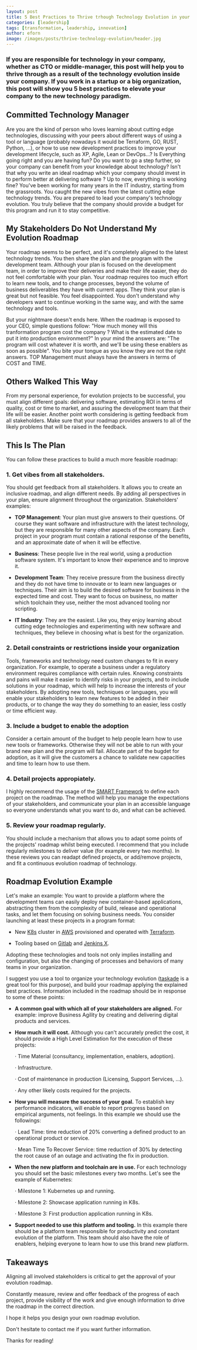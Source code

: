 ```yaml
---
layout: post
title: 5 Best Practices to Thrive trhough Technology Evolution in your Company
categories: [leadership]
tags: [transformation, leadership, innovation]
author: eforn
image: /images/posts/thrive-technology-evolution/header.jpg
---
```


### If you are responsible for technology in your company, whether as CTO or middle-manager, this post will help you to thrive through as a result of the technology evolution inside your company. If you work in a startup or a big organization, this post will show you 5 best practices to elevate your company to the new technology paradigm.

## **Committed Technology Manager**

Are you are the kind of person who loves learning about cutting edge technologies, discussing with your peers about different ways of using a tool or language (probably nowadays it would be Terraform, GO, RUST, Python, ...), or how to use new development practices to improve your development lifecycle, such as XP, Agile, Lean or DevOps...? Is Everything going right and you are having fun? Do you want to go a step further, so your company can benefit from your knowledge about technology? Isn't that why you write an ideal roadmap which your company should invest in to perform better at delivering software ? Up to now, everything is working fine? You've been working for many years in the IT industry, starting from the grassroots. You caught the new vibes from the latest cutting edge technology trends. You are prepared to lead your company's technology evolution. You truly believe that the company should provide a budget for this program and run it to stay competitive.

## **My Stakeholders Do Not Understand My Evolution Roadmap**

Your roadmap seems to be perfect, and it's completely aligned to the latest technology trends. You then share the plan and the program with the development team. Although your plan is focused on the development team, in order to improve their deliveries and make their life easier, they do not feel comfortable with your plan. Your roadmap requires too much effort to learn new tools, and to change processes, beyond the volume of business deliverables they have with current apps. They think your plan is great but not feasible. You feel disappointed. You don't understand why developers want to continue working in the same way, and with the same technology and tools.

But your nightmare doesn't ends here. When the roadmap is exposed to your CEO, simple questions follow: "How much money will this tranformation program cost the company ? What is the estimated date to put it into production environment?" In your mind the answers are: "The program will cost whatever it is worth, and we'll be using these enablers as soon as possible". You bite your tongue as you know they are not the right answers. TOP Management must always have the answers in terms of COST and TIME.

## **Others Walked This Way**

From my personal experience, for evolution projects to be successful, you must align different goals: delivering software, estimating ROI in terms of quality, cost or time to market, and assuring the development team that their life will be easier. Another point worth considering is getting feedback from all stakeholders. 
Make sure that your roadmap provides answers to all of the likely problems that will be raised in the feedback.

## **This Is The Plan**

You can follow these practices to build a much more feasible roadmap:

### **1. Get vibes from all stakeholders.**
You should get feedback from all stakeholders. It allows you to create an inclusive roadmap, and align different needs. By adding all perspectives in your plan, ensure alignment throughout the organization. Stakeholders' examples:

* **TOP Management**: Your plan must give answers to their questions. Of course they want software and infrastructure with the latest technology, but they are responsible for many other aspects of the company. Each project in your program must contain a rational response of the benefits, and an approximate date of when it will be effective.

* **Business**: These people live in the real world, using a production software system. It's important to know their experience and to improve it.

* **Development Team**: They receive pressure from the business directly and they do not have time to innovate or to learn new languages or techniques. Their aim is to build the desired software for business in the expected time and cost. They want to focus on business, no matter which toolchain they use, neither the most advanced tooling nor scripting.

* **IT Industry**: They are the easiest. Like you, they enjoy learning about cutting edge technologies and experimenting with new software and techniques, they believe in choosing what is best for the organization.

### 2. **Detail constraints or restrictions inside your organization**
Tools, frameworks and technology need custom changes to fit in every organization. For example, to operate a business under a regulatory environment requires compliance with certain rules. Knowing constraints and pains will make it easier to identify risks in your projects, and to include solutions in your roadmap, which will help to increase the interests of your stakeholders. By adopting new tools, techniques or languages, you will enable your stakeholders to learn new features to be added in their products, or to change the way they do something to an easier, less costly or time efficient way.

### 3. **Include a budget to enable the adoption**

Consider a certain amount of the budget to help people learn how to use new tools or frameworks. Otherwise they will not be able to run with your brand new plan and the program will fail. Allocate part of the bugdet for adoption, as it will give the customers a chance to validate new capacities and time to learn how to use them.

### 4. **Detail projects appropiately.**

I highly recommend the usage of the [SMART Framework](https://thedigitalprojectmanager.com/project-objectives/) to define each project on the roadmap. The method will help you manage the expectations of your stakeholders, and communicate your plan in an accessible language so everyone understands what you want to do, and what can be achieved.

### 5. **Review your roadmap regularly.**

You should include a mechanism that allows you to adapt some points of the projects' roadmap whilst being executed. I recommend that you  include regularly milestones to deliver value (for example every two months). In these reviews you can readapt defined projects, or add/remove projects, and fit a continuous evolution roadmap of technology.


## **Roadmap Evolution Example**

Let's make an example: You want to provide a platform where the development teams can easily deploy new container-based applications, abstracting them from the complexity of build, release and operational tasks, and let them focusing on solving business needs. You consider launching at least these projects in a program format:

- New [K8s](https://kubernetes.io/) cluster in [AWS](https://aws.amazon.com/) provisioned and operated with [Terraform](https://www.terraform.io/).

- Tooling based on [Gitlab](https://about.gitlab.com/) and [Jenkins X](https://jenkins-x.io/).

Adopting these technologies and tools not only implies installing and configuration, but also the changing of processes and behaviors of many teams in your organization.

I suggest you use a tool to organize your technology evolution ([taskade](https://www.taskade.com/) is a great tool for this purpose), and build your roadmap applying the explained best practices. Information included in the roadmap should be in response to some of these points:

- **A common goal with which all of your stakeholders are aligned.** For example: improve Business Agility by creating and delivering digital products and services.

- **How much it will cost.** Although you can't accurately predict the cost, it should provide a High Level Estimation for the execution of these projects:

    · Time Material (consultancy, implementation, enablers, adoption).

    · Infrastructure.

    · Cost of maintenance in production (Licensing, Support Services, ...).

    · Any other likely costs required for the projects.

- **How you will measure the success of your goal.** To establish key performance indicators, will enable to report progress based on empirical arguments, not feelings. In this example we should use the followings:

    · Lead Time: time reduction of 20% converting a defined product to an operational product or service.

    · Mean Time To Recover Service: time reduction of 30% by detecting the root cause of an outage and activating the fix in production.

- **When the new platform and toolchain are in use.** For each technology you should set the basic milestones every two months. Let's see the example of Kubernetes:

    · Milestone 1: Kubernetes up and running.

    · Milestone 2: Showcase application running in K8s.

    · Milestone 3: First production application running in K8s.

- **Support needed to use this platform and tooling.** In this example there should be a platform team responsible for productivity and constant evolution of the platform. This team should also have the role of enablers, helping everyone to learn how to use this brand new platform.

## **Takeaways**

Aligning all involved stakeholders is critical to get the approval of your evolution roadmap.

Constantly measure, review and offer feedback of the progress of each project, provide visibility of the work and give enough information to drive the roadmap in the correct direction.

I hope it helps you design your own roadmap evolution.

Don't hesitate to contact me if you want further information.

Thanks for reading!